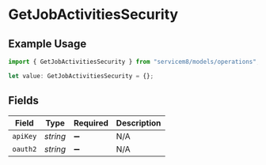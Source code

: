 # GetJobActivitiesSecurity

## Example Usage

```typescript
import { GetJobActivitiesSecurity } from "servicem8/models/operations";

let value: GetJobActivitiesSecurity = {};
```

## Fields

| Field              | Type               | Required           | Description        |
| ------------------ | ------------------ | ------------------ | ------------------ |
| `apiKey`           | *string*           | :heavy_minus_sign: | N/A                |
| `oauth2`           | *string*           | :heavy_minus_sign: | N/A                |